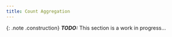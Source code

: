 ```yaml
---
title: Count Aggregation
---
```


{: .note .construction}
**_TODO:_** This section is a work in progress...

<div style="min-height: 800px"></div>
